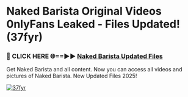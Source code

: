 # Naked Barista Original Videos 0nlyFans Leaked - Files Updated! (37fyr)

<h3>🔴 CLICK HERE 🌐==►► <a href="https://tinyurl.com/up5wt9bj" rel="nofollow">Naked Barista Updated Files</a></h3>

Get Naked Barista and all content. Now you can access all videos and pictures of Naked Barista. New Updated Files 2025!

[![37fyr](https://i.imgur.com/ABiUzMV.gif)](https://tinyurl.com/up5wt9bj)
